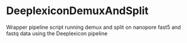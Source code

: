 # DeeplexiconDemuxAndSplit
Wrapper pipeline script running demux and split on nanopore fast5 and fastq data using the Deeplexicon pipeline
